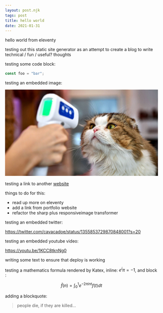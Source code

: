 ```yaml
---
layout: post.njk
tags: post
title: hello world
date: 2021-01-31
---
```


hello world from eleventy

testing out this static site generator as an attempt to create a blog to write technical / fun / useful? thoughts

<!-- excerpt -->

testing some code block:

```js
const foo = "bar";
```

testing an embedded image:

![cat getting covid check](/images/covid_cat.jpg)

testing a link to another [website](https://cavacado.github.io/portfolio/)

things to do for this:

- read up more on eleventy
- add a link from portfolio website
- refactor the sharp plus responsiveimage transformer

testing an embedded twitter:

https://twitter.com/cavacadoe/status/1355853729870848001?s=20

testing an embedded youtube video:

https://youtu.be/1KCC8tknNg0

writing some text to ensure that deploy is working

testing a mathematics formula rendered by Katex, inline: $e^i\pi = -1$, and block :

$$\hat f(n)=\int_0^1e^{-2\pi int}f(t)dt$$

adding a blockquote:

> people die, if they are killed...
